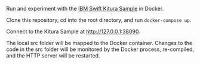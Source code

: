 Run and experiment with the [IBM Swift Kitura Sample](https://github.com/IBM-Swift/Kitura-Sample) in Docker.

Clone this repository, cd into the root directory, and run `docker-compose up`.

Connect to the Kitura Sample at http://127.0.0.1:38090.

The local src folder will be mapped to the Docker container.
Changes to the code in the src folder will be monitored by the Docker process, re-compiled, and the HTTP server will be restarted.
